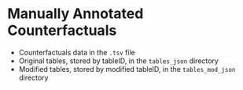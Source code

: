 # Manually Annotated Counterfactuals

* Counterfactuals data in the `.tsv` file
* Original tables, stored by tableID, in the `tables_json` directory
* Modified tables, stored by modified tableID, in the `tables_mod_json` directory
